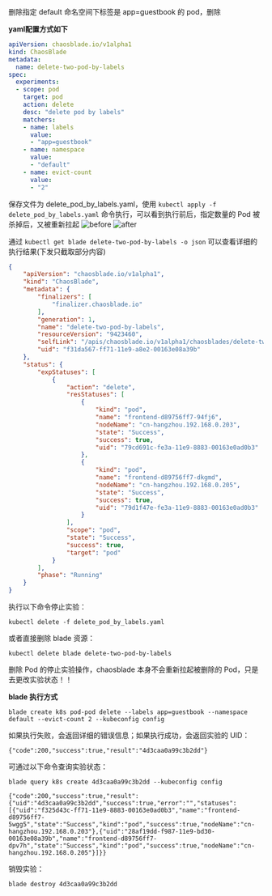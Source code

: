 删除指定 default 命名空间下标签是 app=guestbook 的 pod，删除

**yaml配置方式如下**

```yaml
apiVersion: chaosblade.io/v1alpha1
kind: ChaosBlade
metadata:
  name: delete-two-pod-by-labels
spec:
  experiments:
  - scope: pod
    target: pod
    action: delete
    desc: "delete pod by labels"
    matchers:
    - name: labels
      value:
      - "app=guestbook"
    - name: namespace
      value:
      - "default"
    - name: evict-count
      value:
      - "2"
```

保存文件为 delete_pod_by_labels.yaml，使用 `kubectl apply -f delete_pod_by_labels.yaml` 命令执行，可以看到执行前后，指定数量的 Pod 被杀掉后，又被重新拉起
![before](https://user-images.githubusercontent.com/3992234/68177298-d68fd700-ffc2-11e9-9318-f3769829fac2.png)
![after](https://user-images.githubusercontent.com/3992234/68177283-caa41500-ffc2-11e9-80d7-a82f0f04f118.png)



通过 `kubectl get blade delete-two-pod-by-labels -o json` 可以查看详细的执行结果(下发只截取部分内容)

```json
{
    "apiVersion": "chaosblade.io/v1alpha1",
    "kind": "ChaosBlade",
    "metadata": {
        "finalizers": [
            "finalizer.chaosblade.io"
        ],
        "generation": 1,
        "name": "delete-two-pod-by-labels",
        "resourceVersion": "9423460",
        "selfLink": "/apis/chaosblade.io/v1alpha1/chaosblades/delete-two-pod-by-labels",
        "uid": "f31da567-ff71-11e9-a8e2-00163e08a39b"
    },
    "status": {
        "expStatuses": [
            {
                "action": "delete",
                "resStatuses": [
                    {
                        "kind": "pod",
                        "name": "frontend-d89756ff7-94fj6",
                        "nodeName": "cn-hangzhou.192.168.0.203",
                        "state": "Success",
                        "success": true,
                        "uid": "79cd691c-fe3a-11e9-8883-00163e0ad0b3"
                    },
                    {
                        "kind": "pod",
                        "name": "frontend-d89756ff7-dkgmd",
                        "nodeName": "cn-hangzhou.192.168.0.205",
                        "state": "Success",
                        "success": true,
                        "uid": "79d1f47e-fe3a-11e9-8883-00163e0ad0b3"
                    }
                ],
                "scope": "pod",
                "state": "Success",
                "success": true,
                "target": "pod"
            }
        ],
        "phase": "Running"
    }
}
```

执行以下命令停止实验：

```
kubectl delete -f delete_pod_by_labels.yaml 
```

或者直接删除 blade 资源：

```
kubectl delete blade delete-two-pod-by-labels
```

删除 Pod 的停止实验操作，chaosblade 本身不会重新拉起被删除的 Pod，只是去更改实验状态！！

**blade 执行方式**

```
blade create k8s pod-pod delete --labels app=guestbook --namespace default --evict-count 2 --kubeconfig config
```

如果执行失败，会返回详细的错误信息；如果执行成功，会返回实验的 UID：

```
{"code":200,"success":true,"result":"4d3caa0a99c3b2dd"}
```

可通过以下命令查询实验状态：

```
blade query k8s create 4d3caa0a99c3b2dd --kubeconfig config

{"code":200,"success":true,"result":{"uid":"4d3caa0a99c3b2dd","success":true,"error":"","statuses":[{"uid":"f325d43c-ff71-11e9-8883-00163e0ad0b3","name":"frontend-d89756ff7-5wgg5","state":"Success","kind":"pod","success":true,"nodeName":"cn-hangzhou.192.168.0.203"},{"uid":"28af19dd-f987-11e9-bd30-00163e08a39b","name":"frontend-d89756ff7-dpv7h","state":"Success","kind":"pod","success":true,"nodeName":"cn-hangzhou.192.168.0.205"}]}}
```

销毁实验：

```
blade destroy 4d3caa0a99c3b2dd
```